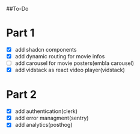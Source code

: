 ##To-Do

# Part 1

- [x] add shadcn components
- [x] add dynamic routing for movie infos
- [ ] add carousel for movie posters(embla carousel)
- [x] add vidstack as react video player(vidstack)

# Part 2

- [x] add authentication(clerk)
- [x] add error managment(sentry)
- [x] add analytics(posthog)
